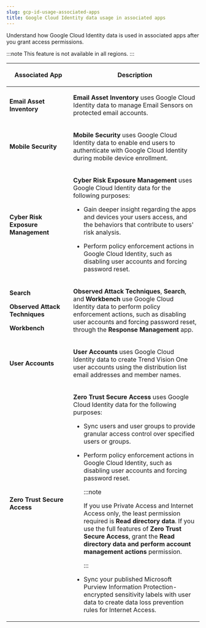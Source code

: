 ```yaml
---
slug: gcp-id-usage-associated-apps
title: Google Cloud Identity data usage in associated apps
---
```


Understand how Google Cloud Identity data is used in associated apps after you grant access permissions.

:::note
This feature is not available in all regions.
:::

<table>
<colgroup>
<col style="width: 33%" />
<col style="width: 67%" />
</colgroup>
<thead>
<tr>
<th><p>Associated App</p></th>
<th><p>Description</p></th>
</tr>
</thead>
<tbody>
<tr>
<td><p><strong>Email Asset Inventory</strong></p></td>
<td><p><strong>Email Asset Inventory</strong> uses Google Cloud Identity data to manage Email Sensors on protected email accounts.</p></td>
</tr>
<tr>
<td><p><strong>Mobile Security</strong></p></td>
<td><p><strong>Mobile Security</strong> uses Google Cloud Identity data to enable end users to authenticate with Google Cloud Identity during mobile device enrollment.</p></td>
</tr>
<tr>
<td><p><strong>Cyber Risk Exposure Management</strong></p></td>
<td><p><strong>Cyber Risk Exposure Management</strong> uses Google Cloud Identity data for the following purposes:</p>
<ul>
<li><p>Gain deeper insight regarding the apps and devices your users access, and the behaviors that contribute to users' risk analysis.</p></li>
<li><p>Perform policy enforcement actions in Google Cloud Identity, such as disabling user accounts and forcing password reset.</p></li>
</ul></td>
</tr>
<tr>
<td><p><strong>Search</strong></p>
<p><strong>Observed Attack Techniques</strong></p>
<p><strong>Workbench</strong></p></td>
<td><p><strong>Observed Attack Techniques</strong>, <strong>Search</strong>, and <strong>Workbench</strong> use Google Cloud Identity data to perform policy enforcement actions, such as disabling user accounts and forcing password reset, through the <strong>Response Management</strong> app.</p></td>
</tr>
<tr>
<td><p><strong>User Accounts</strong></p></td>
<td><p><strong>User Accounts</strong> uses Google Cloud Identity data to create Trend Vision One user accounts using the distribution list email addresses and member names.</p></td>
</tr>
<tr>
<td><p><strong>Zero Trust Secure Access</strong></p></td>
<td><p><strong>Zero Trust Secure Access</strong> uses Google Cloud Identity data for the following purposes:</p>
<ul>
<li><p>Sync users and user groups to provide granular access control over specified users or groups.</p></li>
<li><p>Perform policy enforcement actions in Google Cloud Identity, such as disabling user accounts and forcing password reset.</p>


:::note

<p>If you use Private Access and Internet Access only, the least permission required is <strong>Read directory data</strong>. If you use the full features of <strong>Zero Trust Secure Access</strong>, grant the <strong>Read directory data and perform account management actions</strong> permission.</p>


:::

</li>
<li><p>Sync your published Microsoft Purview Information Protection-encrypted sensitivity labels with user data to create data loss prevention rules for Internet Access.</p></li>
</ul></td>
</tr>
</tbody>
</table>
